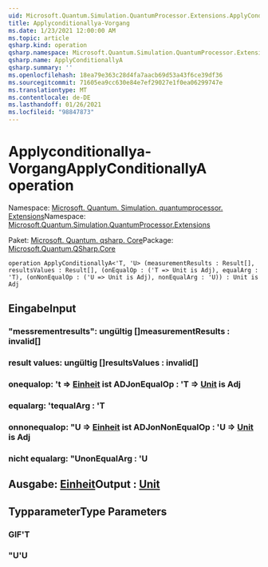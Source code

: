 ```yaml
---
uid: Microsoft.Quantum.Simulation.QuantumProcessor.Extensions.ApplyConditionallyA
title: Applyconditionallya-Vorgang
ms.date: 1/23/2021 12:00:00 AM
ms.topic: article
qsharp.kind: operation
qsharp.namespace: Microsoft.Quantum.Simulation.QuantumProcessor.Extensions
qsharp.name: ApplyConditionallyA
qsharp.summary: ''
ms.openlocfilehash: 18ea79e363c28d4fa7aacb69d53a43f6ce39df36
ms.sourcegitcommit: 71605ea9cc630e84e7ef29027e1f0ea06299747e
ms.translationtype: MT
ms.contentlocale: de-DE
ms.lasthandoff: 01/26/2021
ms.locfileid: "98847873"
---
```

# <a name="applyconditionallya-operation"></a><span data-ttu-id="83b4a-102">Applyconditionallya-Vorgang</span><span class="sxs-lookup"><span data-stu-id="83b4a-102">ApplyConditionallyA operation</span></span>

<span data-ttu-id="83b4a-103">Namespace: [Microsoft. Quantum. Simulation. quantumprocessor. Extensions](xref:Microsoft.Quantum.Simulation.QuantumProcessor.Extensions)</span><span class="sxs-lookup"><span data-stu-id="83b4a-103">Namespace: [Microsoft.Quantum.Simulation.QuantumProcessor.Extensions](xref:Microsoft.Quantum.Simulation.QuantumProcessor.Extensions)</span></span>

<span data-ttu-id="83b4a-104">Paket: [Microsoft. Quantum. qsharp. Core](https://nuget.org/packages/Microsoft.Quantum.QSharp.Core)</span><span class="sxs-lookup"><span data-stu-id="83b4a-104">Package: [Microsoft.Quantum.QSharp.Core](https://nuget.org/packages/Microsoft.Quantum.QSharp.Core)</span></span>




```qsharp
operation ApplyConditionallyA<'T, 'U> (measurementResults : Result[], resultsValues : Result[], (onEqualOp : ('T => Unit is Adj), equalArg : 'T), (onNonEqualOp : ('U => Unit is Adj), nonEqualArg : 'U)) : Unit is Adj
```


## <a name="input"></a><span data-ttu-id="83b4a-105">Eingabe</span><span class="sxs-lookup"><span data-stu-id="83b4a-105">Input</span></span>

### <a name="measurementresults--__invalidresult__"></a><span data-ttu-id="83b4a-106">"messrementresults": __ungültig <Result>__[]</span><span class="sxs-lookup"><span data-stu-id="83b4a-106">measurementResults : __invalid<Result>__[]</span></span>




### <a name="resultsvalues--__invalidresult__"></a><span data-ttu-id="83b4a-107">result values: __ungültig <Result>__[]</span><span class="sxs-lookup"><span data-stu-id="83b4a-107">resultsValues : __invalid<Result>__[]</span></span>




### <a name="onequalop--t--unit--is-adj"></a><span data-ttu-id="83b4a-108">onequalop: 't => [Einheit](xref:microsoft.quantum.lang-ref.unit)  ist ADJ</span><span class="sxs-lookup"><span data-stu-id="83b4a-108">onEqualOp : 'T => [Unit](xref:microsoft.quantum.lang-ref.unit)  is Adj</span></span>




### <a name="equalarg--t"></a><span data-ttu-id="83b4a-109">equalarg: 't</span><span class="sxs-lookup"><span data-stu-id="83b4a-109">equalArg : 'T</span></span>




### <a name="onnonequalop--u--unit--is-adj"></a><span data-ttu-id="83b4a-110">onnonequalop: "U => [Einheit](xref:microsoft.quantum.lang-ref.unit)  ist ADJ</span><span class="sxs-lookup"><span data-stu-id="83b4a-110">onNonEqualOp : 'U => [Unit](xref:microsoft.quantum.lang-ref.unit)  is Adj</span></span>




### <a name="nonequalarg--u"></a><span data-ttu-id="83b4a-111">nicht equalarg: "U</span><span class="sxs-lookup"><span data-stu-id="83b4a-111">nonEqualArg : 'U</span></span>





## <a name="output--unit"></a><span data-ttu-id="83b4a-112">Ausgabe: [Einheit](xref:microsoft.quantum.lang-ref.unit)</span><span class="sxs-lookup"><span data-stu-id="83b4a-112">Output : [Unit](xref:microsoft.quantum.lang-ref.unit)</span></span>



## <a name="type-parameters"></a><span data-ttu-id="83b4a-113">Typparameter</span><span class="sxs-lookup"><span data-stu-id="83b4a-113">Type Parameters</span></span>

### <a name="t"></a><span data-ttu-id="83b4a-114">GIF</span><span class="sxs-lookup"><span data-stu-id="83b4a-114">'T</span></span>


### <a name="u"></a><span data-ttu-id="83b4a-115">"U</span><span class="sxs-lookup"><span data-stu-id="83b4a-115">'U</span></span>


